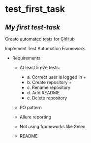 # test_first_task
## _My first test-task_ 


Create automated tests for [GitHub](https://github.com)

Implement Test Automation Framework

* Requirements:
    * At least 5 e2e tests:
        * a. Correct user is logged in +
        * b. Create repository +
        * c. Rename repository
        * d. Add README
        * e. Delete repository
    
    * PO pattern
    * Allure reporting
    * Not using frameworks like Selen
    * README
    

      